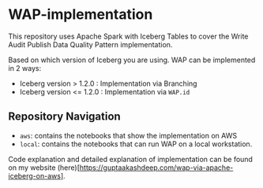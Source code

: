 # WAP-implementation
This repository uses Apache Spark with Iceberg Tables to cover the Write Audit Publish Data Quality Pattern implementation. 

Based on which version of Iceberg you are using. WAP can be implemented in 2 ways:
- Iceberg version > 1.2.0 : Implementation via Branching
- Iceberg version <= 1.2.0 : Implementation via `WAP.id`

## Repository Navigation
- `aws`: contains the notebooks that show the implementation on AWS
- `local`: contains the notebooks that can run WAP on a local workstation.

Code explanation and detailed explanation of implementation can be found on my website (here)[https://guptaakashdeep.com/wap-via-apache-iceberg-on-aws].
